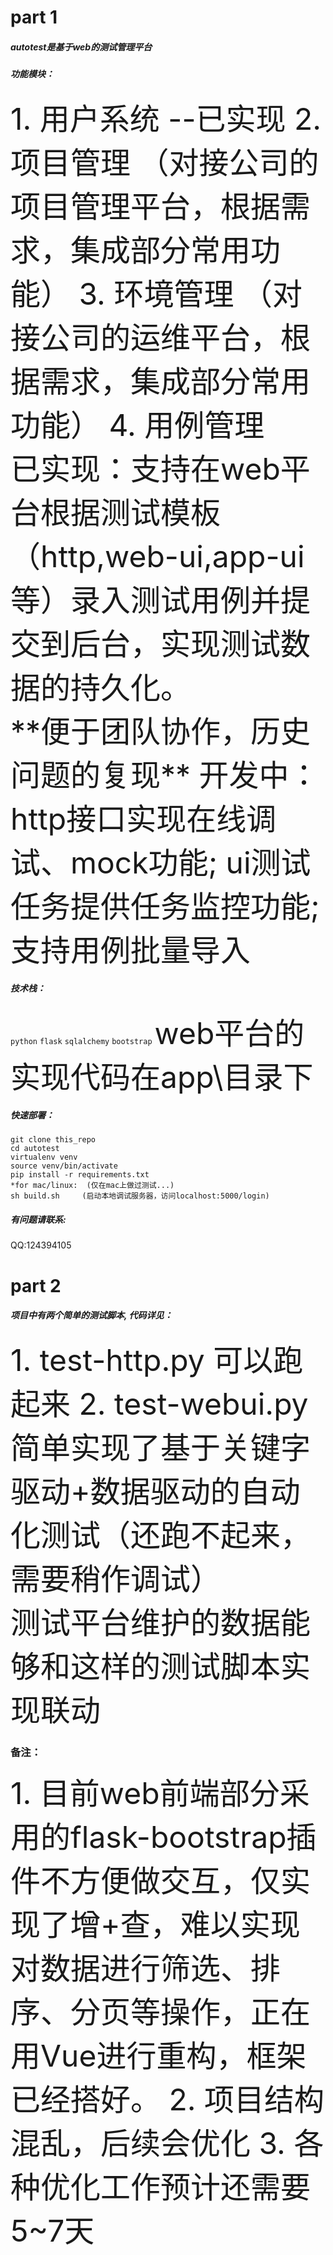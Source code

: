 # part 1 
##### autotest是基于web的测试管理平台
##### 功能模块：
<font size=8>
  1. 用户系统
  --已实现
  2. 项目管理
  （对接公司的项目管理平台，根据需求，集成部分常用功能）
  3. 环境管理
  （对接公司的运维平台，根据需求，集成部分常用功能）
  4. 用例管理  <br>
  已实现：支持在web平台根据测试模板（http,web-ui,app-ui等）录入测试用例并提交到后台，实现测试数据的持久化。<br> 
  **便于团队协作，历史问题的复现**
  开发中：http接口实现在线调试、mock功能; ui测试任务提供任务监控功能; 支持用例批量导入
</font>

##### 技术栈：
`python` `flask` `sqlalchemy` `bootstrap`
<font size=8>
  web平台的实现代码在app\目录下
</font>
##### 快速部署：
```
git clone this_repo
cd autotest
virtualenv venv
source venv/bin/activate  
pip install -r requirements.txt
*for mac/linux:  (仅在mac上做过测试...)
sh build.sh     (启动本地调试服务器，访问localhost:5000/login)
```
##### 有问题请联系: 
  QQ:124394105

# part 2

##### 项目中有两个简单的测试脚本, 代码详见：
<font size=8>
1. test-http.py  可以跑起来
2. test-webui.py 简单实现了基于关键字驱动+数据驱动的自动化测试（还跑不起来，需要稍作调试）<br>
测试平台维护的数据能够和这样的测试脚本实现联动
</font>

### 备注：
<font size=8>
1. 目前web前端部分采用的flask-bootstrap插件不方便做交互，仅实现了增+查，难以实现对数据进行筛选、排序、分页等操作，正在用Vue进行重构，框架已经搭好。
2. 项目结构混乱，后续会优化
3. 各种优化工作预计还需要5~7天
</font>
